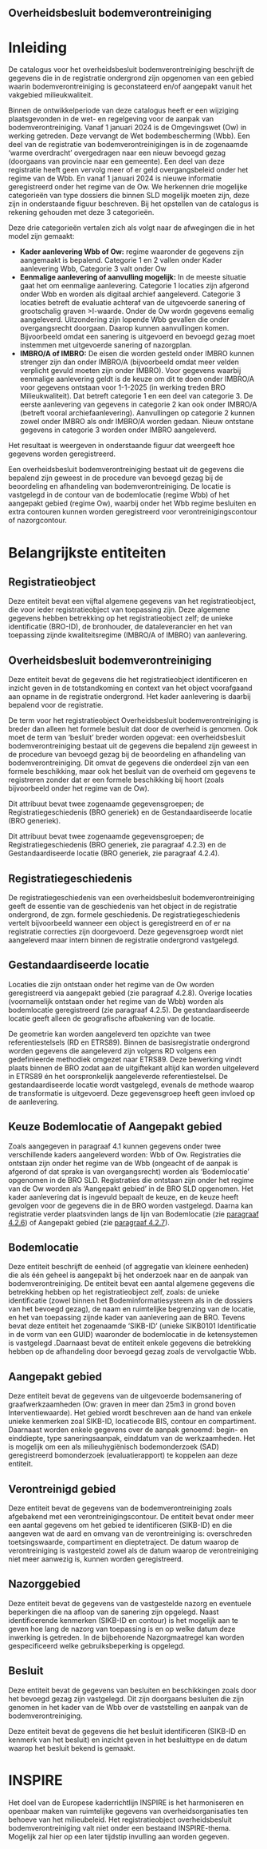 [h2 is vereist vanwege ReSpec]: #
<h2>Overheidsbesluit bodemverontreiniging</h2>

# Inleiding
De catalogus voor het overheidsbesluit bodemverontreiniging beschrijft de gegevens die in de registratie ondergrond zijn opgenomen van een gebied waarin bodemverontreiniging is geconstateerd en/of aangepakt vanuit het vakgebied milieukwaliteit.

Binnen de ontwikkelperiode van deze catalogus heeft er een wijziging plaatsgevonden in de wet- en regelgeving voor de aanpak van bodemverontreiniging. Vanaf 1 januari 2024 is de Omgevingswet (Ow) in werking getreden. Deze vervangt de Wet bodembescherming (Wbb). Een deel van de registratie van bodemverontreinigingen is in de zogenaamde ‘warme overdracht’ overgedragen naar een nieuw bevoegd gezag (doorgaans van provincie naar een gemeente). Een deel van deze registratie heeft geen vervolg meer of er geld overgangsbeleid onder het regime van de Wbb. En vanaf 1 januari 2024 is nieuwe informatie geregistreerd onder het regime van de Ow. We herkennen drie mogelijke categorieën van type dossiers die binnen SLD mogelijk moeten zijn, deze zijn in onderstaande figuur beschreven. Bij het opstellen van de catalogus is rekening gehouden met deze 3 categorieën.

Deze drie categorieën vertalen zich als volgt naar de afwegingen die in het model zijn gemaakt:
- __Kader aanlevering Wbb of Ow:__ regime waaronder de gegevens zijn aangemaakt is bepalend. Categorie 1 en 2 vallen onder Kader aanlevering Wbb, Categorie 3 valt onder Ow
- __Eenmalige aanlevering of aanvulling mogelijk:__ In de meeste situatie gaat het om eenmalige aanlevering. Categorie 1 locaties zijn afgerond onder Wbb en worden als digitaal archief aangeleverd. Categorie 3 locaties betreft de evaluatie achteraf van de uitgevoerde sanering of grootschalig graven >I-waarde. Onder de Ow wordn gegevens eemalig aangeleverd. Uitzondering zijn lopende Wbb gevallen die onder overgangsrecht doorgaan. Daarop kunnen aanvullingen komen. Bijvoorbeeld omdat een sanering is uitgevoerd en bevoegd gezag moet instemmen met uitgevoerde sanering of nazorgplan. 
- __IMBRO/A of IMBRO:__ De eisen die worden gesteld onder IMBRO kunnen strenger zijn dan onder IMBRO/A (bijvoorbeeld omdat meer velden verplicht gevuld moeten zijn onder IMBRO). Voor gegevens waarbij eenmalige aanlevering geldt is de keuze om dit te doen onder IMBRO/A voor gegevens ontstaan voor 1-1-2025 (in werking treden BRO Milieukwaliteit). Dat betreft categorie 1 en een deel van categorie 3. De eerste aanlevering van gegevens in categorie 2 kan ook onder IMBRO/A (betreft vooral archiefaanlevering). Aanvullingen op categorie 2 kunnen zowel onder IMBRO als ondr IMBRO/A worden gedaan. Nieuw ontstane gegevens in categorie 3 worden onder IMBRO aangeleverd.

Het resultaat is weergeven in onderstaande figuur dat weergeeft hoe gegevens worden geregistreerd.

Een overheidsbesluit bodemverontreiniging bestaat uit de gegevens die bepalend zijn geweest in de procedure van bevoegd gezag bij de beoordeling en afhandeling van bodemverontreiniging. De locatie is vastgelegd in de contour van de bodemlocatie (regime Wbb) of het aangepakt gebied (regime Ow), waarbij onder het Wbb regime besluiten en extra contouren kunnen worden geregistreerd voor verontreinigingscontour of nazorgcontour.

# Belangrijkste entiteiten

## Registratieobject
Deze entiteit bevat een vijftal algemene gegevens van het registratieobject, die voor ieder registratieobject van toepassing zijn. Deze algemene gegevens hebben betrekking op het registratieobject zelf; de unieke identificatie (BRO-ID), de bronhouder, de dataleverancier en het van toepassing zijnde kwaliteitsregime (IMBRO/A of IMBRO) van aanlevering.

## Overheidsbesluit bodemverontreiniging
Deze entiteit bevat de gegevens die het registratieobject identificeren en inzicht geven in de totstandkoming en context van het object voorafgaand aan opname in de registratie ondergrond. Het kader aanlevering is daarbij bepalend voor de registratie.

De term voor het registratieobject Overheidsbesluit bodemverontreiniging is breder dan alleen het formele besluit dat door de overheid is genomen. Ook moet de term van ‘besluit’ breder worden opgevat: een overheidsbesluit bodemverontreiniging bestaat uit de gegevens die bepalend zijn geweest in de procedure van bevoegd gezag bij de beoordeling en afhandeling van bodemverontreiniging. Dit omvat de gegevens die onderdeel zijn van een formele beschikking, maar ook het besluit van de overheid om gegevens te registreren zonder dat er een formele beschikking bij hoort (zoals bijvoorbeeld onder het regime van de Ow).

Dit attribuut bevat twee zogenaamde gegevensgroepen; de Registratiegeschiedenis (BRO generiek) en de Gestandaardiseerde locatie (BRO generiek).

Dit attribuut bevat twee zogenaamde gegevensgroepen; de Registratiegeschiedenis (BRO generiek, zie paragraaf 4.2.3) en de Gestandaardiseerde locatie (BRO generiek, zie paragraaf 4.2.4).

## Registratiegeschiedenis
De registratiegeschiedenis van een overheidsbesluit bodemverontreiniging geeft de essentie van de geschiedenis van het object in de registratie ondergrond, de zgn. formele geschiedenis. De registratiegeschiedenis vertelt bijvoorbeeld wanneer een object is geregistreerd en of er na registratie correcties zijn doorgevoerd. Deze gegevensgroep wordt niet aangeleverd maar intern binnen de registratie ondergrond vastgelegd.

## Gestandaardiseerde locatie
Locaties die zijn ontstaan onder het regime van de Ow worden geregistreerd via aangepakt gebied (zie paragraaf 4.2.8). Overige locaties (voornamelijk ontstaan onder het regime van de Wbb) worden als bodemlocatie geregistreerd (zie paragraaf 4.2.5). De gestandaardiseerde locatie geeft alleen de geografische afbakening van de locatie.

De geometrie kan worden aangeleverd ten opzichte van twee referentiestelsels (RD en ETRS89). Binnen de basisregistratie ondergrond worden gegevens die aangeleverd zijn volgens RD volgens een gedefinieerde methodiek omgezet naar ETRS89. Deze bewerking vindt plaats binnen de BRO zodat aan de uitgiftekant altijd kan worden uitgeleverd in ETRS89 én het oorspronkelijk aangeleverde referentiestelsel. De gestandaardiseerde locatie wordt vastgelegd, evenals de methode waarop de transformatie is uitgevoerd. Deze gegevensgroep heeft geen invloed op de aanlevering.

## Keuze Bodemlocatie of Aangepakt gebied
Zoals aangegeven in paragraaf 4.1 kunnen gegevens onder twee verschillende kaders aangeleverd worden: Wbb of Ow. Registraties die ontstaan zijn onder het regime van de Wbb (ongeacht of de aanpak is afgerond of dat sprake is van overgangsrecht) worden als ‘Bodemlocatie’ opgenomen in de BRO SLD. Registraties die ontstaan zijn onder het regime van de Ow worden als ‘Aangepakt gebied’ in de BRO SLD opgenomen. Het kader aanlevering dat is ingevuld bepaalt de keuze, en de keuze heeft gevolgen voor de gegevens die in de BRO worden vastgelegd. Daarna kan registratie verder plaatsvinden langs de lijn van Bodemlocatie (zie [paragraaf 4.2.6](#Bodemlocatie)) of Aangepakt gebied (zie [paragraaf 4.2.7](#Aangepakt-gebied)).

## Bodemlocatie
Deze entiteit beschrijft de eenheid (of aggregatie van kleinere eenheden) die als één geheel is aangepakt bij het onderzoek naar en de aanpak van bodemverontreiniging. De entiteit bevat een aantal algemene gegevens die betrekking hebben op het registratieobject zelf, zoals: de unieke identificatie (zowel binnen het Bodeminformatiesysteem als in de dossiers van het bevoegd gezag), de naam en ruimtelijke begrenzing van de locatie, en het van toepassing zijnde kader van aanlevering aan de BRO. Tevens bevat deze entiteit het zogenaamde ‘SIKB-ID’ (unieke SIKB0101 Identificatie in de vorm van een GUID) waaronder de bodemlocatie in de ketensystemen is vastgelegd .Daarnaast bevat de entiteit enkele gegevens die betrekking hebben op de afhandeling door bevoegd gezag zoals de vervolgactie Wbb.

## Aangepakt gebied
Deze entiteit bevat de gegevens van de uitgevoerde bodemsanering of graafwerkzaamheden (Ow: graven in meer dan 25m3 in grond boven Interventiewaarde). Het gebied wordt beschreven aan de hand van enkele unieke kenmerken zoal SIKB-ID, locatiecode BIS, contour en compartiment. Daarnaast worden enkele gegevens over de aanpak genoemd: begin- en einddiepte, type saneringsaanpak, einddatum van de werkzaamheden. Het is mogelijk om een als milieuhygiënisch bodemonderzoek (SAD) geregistreerd bomonderzoek (evaluatierapport) te koppelen aan deze entiteit.

## Verontreinigd gebied
Deze entiteit bevat de gegevens van de bodemverontreiniging zoals afgebakend met een verontreinigingscontour. De entiteit bevat onder meer een aantal gegevens om het gebied te identificeren (SIKB-ID) en die aangeven wat de aard en omvang van de verontreiniging is: overschreden toetsingswaarde, compartiment en dieptetraject. De datum waarop de verontreiniging is vastgesteld zowel als de datum waarop de verontreiniging niet meer aanwezig is, kunnen worden geregistreerd.

## Nazorggebied
Deze entiteit bevat de gegevens van de vastgestelde nazorg en eventuele beperkingen die na afloop van de sanering zijn opgelegd. Naast identificerende kenmerken (SIKB-ID en contour) is het mogelijk aan te geven hoe lang de nazorg van toepassing is en op welke datum deze inwerking is getreden. In de bijbehorende Nazorgmaatregel kan worden gespecificeerd welke gebruiksbeperking is opgelegd.

## Besluit
Deze entiteit bevat de gegevens van besluiten en beschikkingen zoals door het bevoegd gezag zijn vastgelegd. Dit zijn doorgaans besluiten die zijn genomen in het kader van de Wbb over de vaststelling en aanpak van de bodemverontreiniging.

Deze entiteit bevat de gegevens die het besluit identificeren (SIKB-ID en kenmerk van het besluit) en inzicht geven in het besluittype en de datum waarop het besluit bekend is gemaakt.

# INSPIRE
Het doel van de Europese kaderrichtlijn INSPIRE is het harmoniseren en openbaar maken van ruimtelijke gegevens van overheidsorganisaties ten behoeve van het milieubeleid. Het registratieobject overheidsbesluit bodemverontreiniging valt niet onder een bestaand INSPIRE-thema. Mogelijk zal hier op een later tijdstip invulling aan worden gegeven.
